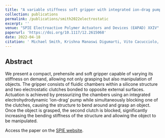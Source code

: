 ```yaml
---
title: "A variable stiffness soft gripper with integrated ion-drag pump"
collection: publications
permalink: /publications/smith2022electrostatic
excerpt: ''
venue: "SPIE Electroactive Polymer Actuators and Devices (EAPAD) XXIV"
paperurl: 'https://doi.org/10.1117/12.2615068'
date: 2022-04-18
citation: ' Michael Smith, Krishna Manaswi Digumarti, Vito Cacucciolo, and Herbert Shea "A variable stiffness soft gripper with integrated ion-drag pump", Proc. SPIE PC12042, Electroactive Polymer Actuators and Devices (EAPAD) XXIV, (18 April 2022)'
---
```


## Abstract
We present a compact, prehensile and soft gripper capable of varying its stiffness on demand, allowing not only grasping but also manipulation of objects. The gripper consists of fluidic chambers within a silicone structure and two electrostatic clutches bonded to opposite external surfaces. Actuation is achieved by pressurizing the chambers using an integrated electrohydrodynamic ‘ion-drag’ pump while simultaneously blocking one of the clutches, causing the structure to bend around and grasp an object. Once the object is grasped, the second clutch is blocked, significantly increasing the bending stiffness of the structure and allowing the object to be manipulated.

Access the paper on the [SPIE website](https://www.spiedigitallibrary.org/conference-proceedings-of-spie/PC12042/0000/A-variable-stiffness-soft-gripper-with-integrated-ion-drag-pump/10.1117/12.2615068.short).